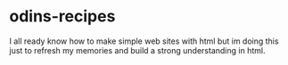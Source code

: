 # odins-recipes
I all ready know how to make simple web sites with html but im doing this just to refresh my memories and build a strong understanding in html.